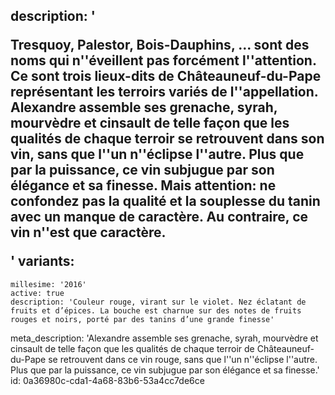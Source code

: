 description: '<p>Tresquoy, Palestor, Bois-Dauphins, ... sont des noms qui n''éveillent pas forcément l''attention. Ce sont trois lieux-dits de Châteauneuf-du-Pape représentant les terroirs variés de l''appellation. Alexandre assemble ses grenache, syrah, mourvèdre et cinsault de telle façon que les qualités de chaque terroir se retrouvent dans son vin, sans que l''un n''éclipse l''autre. Plus que par la puissance, ce vin subjugue par son élégance et sa finesse. Mais attention: ne confondez pas la qualité et la souplesse du tanin avec un manque de caractère. Au contraire, ce vin n''est que caractère.</p>'
variants:
  -
    millesime: '2016'
    active: true
    description: 'Couleur rouge, virant sur le violet. Nez éclatant de fruits et d’épices. La bouche est charnue sur des notes de fruits rouges et noirs, porté par des tanins d’une grande finesse'
meta_description: 'Alexandre assemble ses grenache, syrah, mourvèdre et cinsault de telle façon que les qualités de chaque terroir de Châteauneuf-du-Pape se retrouvent dans ce vin rouge, sans que l''un n''éclipse l''autre. Plus que par la puissance, ce vin subjugue par son élégance et sa finesse.'
id: 0a36980c-cda1-4a68-83b6-53a4cc7de6ce
